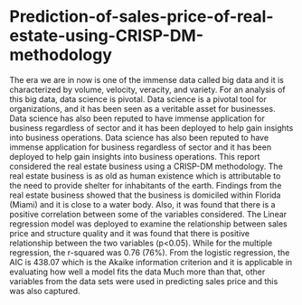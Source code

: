 # Prediction-of-sales-price-of-real-estate-using-CRISP-DM-methodology
The era we are in now is one of the immense data called big data and it is characterized by volume, velocity, veracity, and variety. For an analysis of this big data, data science is pivotal. Data science is a pivotal tool for organizations, and it has been seen as a veritable asset for businesses. Data science has also been reputed to have immense application for business regardless of sector and it has been deployed to help gain insights into business operations. Data science has also been reputed to have immense application for business regardless of sector and it has been deployed to help gain insights into business operations. This report considered the real estate business using a CRISP-DM methodology. The real estate business is as old as human existence which is attributable to the need to provide shelter for inhabitants of the earth. Findings from the real estate business showed that the business is domiciled within Florida (Miami) and it is close to a water body. Also, it was found that there is a positive correlation between some of the variables considered. The Linear regression model was deployed to examine the relationship between sales price and structure quality and it was found that there is positive relationship between the two variables (p<0.05). While for the multiple regression, the r-squared was 0.76 (76%). From the logistic regression, the AIC is 438.07 which is the Akaike information criterion and it is applicable in evaluating how well a model fits the data Much more than that, other variables from the data sets were used in predicting sales price and this was also captured.

